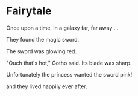 # Fairytale

Once upon a time, in a galaxy far, far away ...

They found the magic sword.

The sword was glowing red.

"Ouch that's hot," Gotho said.
Its blade was sharp.

Unfortunately the princess wanted the sword pink!


and they lived happily ever after.
